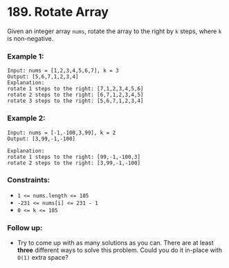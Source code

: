 # 189. Rotate Array

Given an integer array `nums`, rotate the array to the right by `k` steps, where `k` is non-negative.

### Example 1:
```
Input: nums = [1,2,3,4,5,6,7], k = 3
Output: [5,6,7,1,2,3,4]
Explanation:
rotate 1 steps to the right: [7,1,2,3,4,5,6]
rotate 2 steps to the right: [6,7,1,2,3,4,5]
rotate 3 steps to the right: [5,6,7,1,2,3,4]
```
### Example 2:
```
Input: nums = [-1,-100,3,99], k = 2
Output: [3,99,-1,-100]

Explanation:
rotate 1 steps to the right: [99,-1,-100,3]
rotate 2 steps to the right: [3,99,-1,-100]
```

### Constraints:

- `1 <= nums.length <= 105`
- `-231 <= nums[i] <= 231 - 1`
- `0 <= k <= 105`
  
### Follow up:

- Try to come up with as many solutions as you can. There are at least **three** different ways to solve this problem.
Could you do it in-place with `O(1)` extra space?
